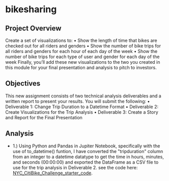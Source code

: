 # bikesharing

## Project Overview
Create a set of visualizations to:
•	Show the length of time that bikes are checked out for all riders and genders
•	Show the number of bike trips for all riders and genders for each hour of each day of the week
•	Show the number of bike trips for each type of user and gender for each day of the week
Finally, you’ll add these new visualizations to the two you created in this module for your final presentation and analysis to pitch to investors.

## Objectives
This new assignment consists of two technical analysis deliverables and a written report to present your results. You will submit the following:
•	Deliverable 1: Change Trip Duration to a Datetime Format
•	Deliverable 2: Create Visualizations for the Trip Analysis
•	Deliverable 3: Create a Story and Report for the Final Presentation

## Analysis
- 1.)
Using Python and Pandas in Jupiter Notebook, specifically with the use of to_datetime() funtion, I have converted the "tripduration" column from an integer to a datetime datatype to get the time in hours, minutes, and seconds (00:00:00) and exported the DataFrame as a CSV file to use for the trip analysis in Deliverable 2. see the code here: [NYC_CitiBike_Challenge_starter_code](https://github.com/MSF2141/bikesharing/blob/a4b05fb1059db9886dbfb590f724947eb0e43999/NYC_CitiBike_Challenge_starter_code.ipynb).
